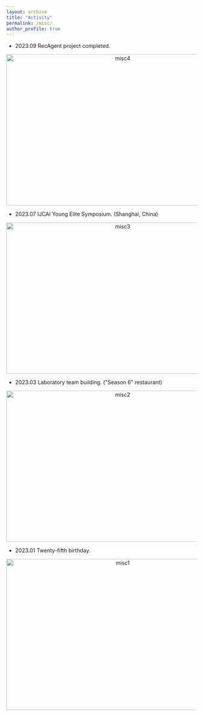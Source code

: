 ```yaml
---
layout: archive
title: "Activity"
permalink: /misc/
author_profile: true
---
```


- 2023.09 RecAgent project completed.

<div  align="center">
  <img src="../images/misc4.jpg" width = "600" height = "400" alt="misc4" align=center />
</div>

- 2023.07 IJCAI Young Elite Symposium. (Shanghai, China)

<div  align="center">
  <img src="../images/misc3.jpg" width = "600" height = "400" alt="misc3" align=center />
</div>
  
- 2023.03 Laboratory team building. ("Season 6" restaurant)

<div  align="center">
  <img src="../images/misc2.jpg" width = "600" height = "400" alt="misc2" align=center />
</div>
 
- 2023.01 Twenty-fifth birthday.

<div  align="center">
  <img src="../images/misc1.jpg" width = "600" height = "400" alt="misc1" align=center /> 
</div>
